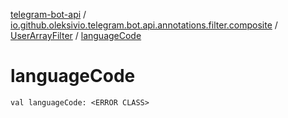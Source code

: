 [telegram-bot-api](../../index.md) / [io.github.oleksivio.telegram.bot.api.annotations.filter.composite](../index.md) / [UserArrayFilter](index.md) / [languageCode](./language-code.md)

# languageCode

`val languageCode: <ERROR CLASS>`